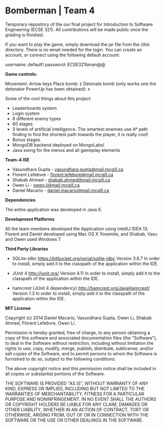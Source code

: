 Bomberman | Team 4
==========

Temporary repository of the our final project for Introduction to Software Engineering (ECSE 321). All contributions will be made public once the grading is finished.

If you want to play the game, simply download the jar file from the /dist directory. There is no email needed for the login. You can create an account, or connect using the following default account: 

username: default1
password: ECSE321bman@@

**Game controls:**

Movement: Arrow keys
Place bomb: z
Detonate bomb (only works one the detonator PowerUp has been obtained): x

Some of the cool things about this project:

- Leaderboards system
- Login system
- 8 different enemy types
- 60 stages
- 3 levels of artificial intelligence. The smartest enemies use A* path finding to find the shortest path towards the player, it is really cool!
- Bonus stages.
- MongoDB backend deployed on MongoLabs!
- Java swing for the menus and all gameplay elements 

**Team-4 ISE**

* Vasundhara Gupta - vasundhara.gupta@mail.mcgill.ca
* Florent Lefebvre - florent.lefebvre@mail.mcgill.ca
* Shabab Ahmed - shabab.ahmed@mail.mcgill.ca
* Owen Li - owen.li@mail.mcgill.ca
* Daniel Macario - daniel.macario@mail.mcgill.ca

**Dependencies**

The entire application was developed in Java 6.

**Development Platforms**

All the team members developed the Application using IntelliJ IDEA 13.
Florent and Daniel developed using Mac OS X Yosemite, and Shabab, Vasu and Owen used Windows 7.

**Third Party Libraries**

- SQLite-jdbc
  https://bitbucket.org/xerial/sqlite-jdbc
  Version 3.8.7
  In order to install, simply add it to the classpath of the application within the IDE.

- JUnit 4
  http://junit.org/
  Version 4.11
  In order to install, simply add it to the classpath of the application within the IDE.

- hamcrest (JUnit 4 dependency)
  http://hamcrest.org/JavaHamcrest/
  Version 1.3
  In order to install, simply add it to the classpath of the application within the IDE.

**MIT License**

Copyright (c) 2014 Daniel Macario, Vasundhara Gupta, Owen Li, Shabab Ahmed, Florent Lefebvre, Owen Li.

Permission is hereby granted, free of charge, to any person obtaining a copy
of this software and associated documentation files (the "Software"), to deal
in the Software without restriction, including without limitation the rights
to use, copy, modify, merge, publish, distribute, sublicense, and/or sell
copies of the Software, and to permit persons to whom the Software is
furnished to do so, subject to the following conditions:

The above copyright notice and this permission notice shall be included in
all copies or substantial portions of the Software.

THE SOFTWARE IS PROVIDED "AS IS", WITHOUT WARRANTY OF ANY KIND, EXPRESS OR
IMPLIED, INCLUDING BUT NOT LIMITED TO THE WARRANTIES OF MERCHANTABILITY,
FITNESS FOR A PARTICULAR PURPOSE AND NONINFRINGEMENT. IN NO EVENT SHALL THE
AUTHORS OR COPYRIGHT HOLDERS BE LIABLE FOR ANY CLAIM, DAMAGES OR OTHER
LIABILITY, WHETHER IN AN ACTION OF CONTRACT, TORT OR OTHERWISE, ARISING FROM,
OUT OF OR IN CONNECTION WITH THE SOFTWARE OR THE USE OR OTHER DEALINGS IN
THE SOFTWARE.
